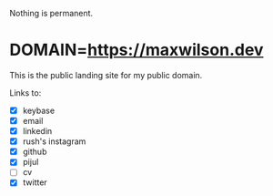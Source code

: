 Nothing is permanent.

# DOMAIN=https://maxwilson.dev

This is the public landing site for my public domain.

Links to:
- [x] keybase
- [x] email
- [x] linkedin
- [x] rush's instagram
- [x] github
- [x] pijul
- [ ] cv
- [x] twitter
